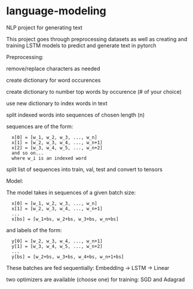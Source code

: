 # language-modeling
NLP project for generating text

This project goes through preprocessing datasets as well as creating and training LSTM models to predict and generate text in pytorch

Preprocessing:

remove/replace characters as needed

create dictionary for word occurences

create dictionary to number top words by occurence (# of your choice)

use new dictionary to index words in text

split indexed words into sequences of chosen length (n)

sequences are of the form:

      x[0] = [w_1, w_2, w_3, ..., w_n]
      x[1] = [w_2, w_3, w_4, ..., w_n+1]
      x[2] = [w_3, w_4, w_5, ..., w_n+2]
      and so on...
      where w_i is an indexed word
      
split list of sequences into train, val, test and convert to tensors

Model:

The model takes in sequences of a given batch size:

      x[0] = [w_1, w_2, w_3, ..., w_n]
      x[1] = [w_2, w_3, w_4, ..., w_n+1]
      ...
      x[bs] = [w_1+bs, w_2+bs, w_3+bs, w_n+bs]
      
and labels of the form:

      y[0] = [w_2, w_3, w_4, ..., w_n+1]
      y[1] = [w_3, w_4, w_5, ..., w_n+2]
      ...
      y[bs] = [w_2+bs, w_3+bs, w_4+bs, w_n+1+bs]

These batches are fed sequentially: Embedding -> LSTM -> Linear

two optimizers are available (choose one) for training: SGD and Adagrad

